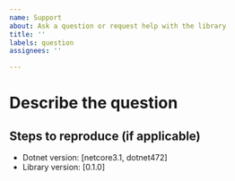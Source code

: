 ```yaml
---
name: Support
about: Ask a question or request help with the library
title: ''
labels: question
assignees: ''

---
```


# Describe the question

<!-- A specific description of what the question is. -->

## Steps to reproduce (if applicable)

<!-- Enumerate the steps to reproduce the situation, if necessary. -->

- Dotnet version: [netcore3.1, dotnet472]
- Library version: [0.1.0]
